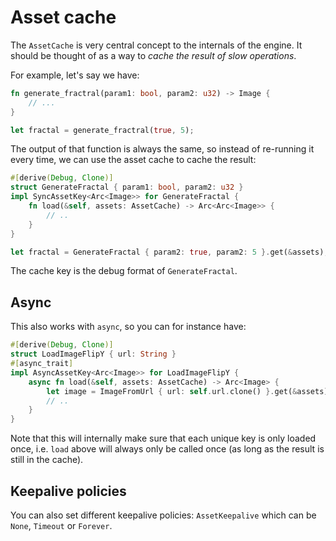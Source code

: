 # Asset cache

The `AssetCache` is very central concept to the internals of the engine. It should be thought of as a way to _cache the result of slow operations_.

For example, let's say we have:

```rust
fn generate_fractral(param1: bool, param2: u32) -> Image {
    // ...
}

let fractal = generate_fractral(true, 5);
```

The output of that function is always the same, so instead of re-running it every time, we can use the asset cache to cache the result:

```rust
#[derive(Debug, Clone)]
struct GenerateFractal { param1: bool, param2: u32 }
impl SyncAssetKey<Arc<Image>> for GenerateFractal {
    fn load(&self, assets: AssetCache) -> Arc<Arc<Image>> {
        // ..
    }
}

let fractal = GenerateFractal { param2: true, param2: 5 }.get(&assets);
```

The cache key is the debug format of `GenerateFractal`.

## Async

This also works with `async`, so you can for instance have:

```rust
#[derive(Debug, Clone)]
struct LoadImageFlipY { url: String }
#[async_trait]
impl AsyncAssetKey<Arc<Image>> for LoadImageFlipY {
    async fn load(&self, assets: AssetCache) -> Arc<Image> {
        let image = ImageFromUrl { url: self.url.clone() }.get(&assets).await.unwrap();
        // ..
    }
}
```

Note that this will internally make sure that each unique key is only loaded once, i.e. `load` above will always
only be called once (as long as the result is still in the cache).

## Keepalive policies

You can also set different keepalive policies: `AssetKeepalive` which can be `None`, `Timeout` or `Forever`.
